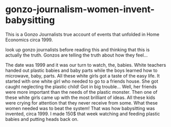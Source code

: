 # gonzo-journalism-women-invent-babysitting
This is a Gonzo Journalists true account of events that unfolded in Home Economics circa 1999.

look up gonzo journalists before reading this and thinking that this is actually the truth. Gonzos are telling the truth about how they feel...

The date was 1999 and it was our turn to watch, the, babies. White teachers handed out plastic babies and baby parts while the boys learned how to microwave, baby, parts. All these white girls got a taste of the easy life. It started with one white girl who needed to go to a friends house. She got caught neglecting the plastic child! Got in big trouble... Well, her friends were more important than the needs of the plastic monster. Then one of these white girls came up with the most brilliant of ideas. All these kids were crying for attention that they never receive from some. What these women needed was to beat the system! That was how babysitting was invented, circa 1999. I made 150$ that week watching and feeding plastic babies and putting heads back on.
